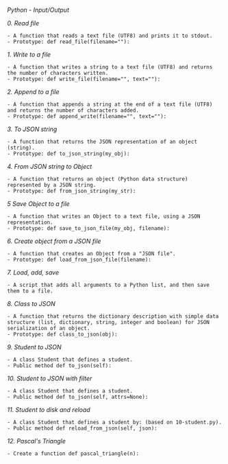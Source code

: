 *Python - Input/Output*

*0. Read file*

	- A function that reads a text file (UTF8) and prints it to stdout.
	- Prototype: def read_file(filename=""):

*1. Write to a file*

	- A function that writes a string to a text file (UTF8) and returns the number of characters written.
	- Prototype: def write_file(filename="", text=""):

*2. Append to a file*

	- A function that appends a string at the end of a text file (UTF8) and returns the number of characters added.
	- Prototype: def append_write(filename="", text=""):

*3. To JSON string*

	- A function that returns the JSON representation of an object (string).
	- Prototype: def to_json_string(my_obj):

*4. From JSON string to Object*

	- A function that returns an object (Python data structure) represented by a JSON string.
	- Prototype: def from_json_string(my_str):

*5 Save Object to a file*

	- A function that writes an Object to a text file, using a JSON representation.
	- Prototype: def save_to_json_file(my_obj, filename):

*6. Create object from a JSON file*

	- A function that creates an Object from a "JSON file".
	- Prototype: def load_from_json_file(filename):

*7. Load, add, save*

	- A script that adds all arguments to a Python list, and then save them to a file.

*8. Class to JSON*

	- A function that returns the dictionary description with simple data structure (list, dictionary, string, integer and boolean) for JSON serialization of an object.
	- Prototype: def class_to_json(obj):

*9. Student to JSON*

	- A class Student that defines a student.
	- Public method def to_json(self):

*10. Student to JSON with filter*

	- A class Student that defines a student.
	- Public method def to_json(self, attrs=None):

*11. Student to disk and reload*

	- A class Student that defines a student by: (based on 10-student.py).
	- Public method def reload_from_json(self, json):

*12. Pascal's Triangle*

	- Create a function def pascal_triangle(n):
